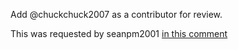 Add @chuckchuck2007 as a contributor for review.

This was requested by seanpm2001 [in this comment](https://github.com/seanpm2001/seanpm2001/issues/22#issuecomment-1003794759)

